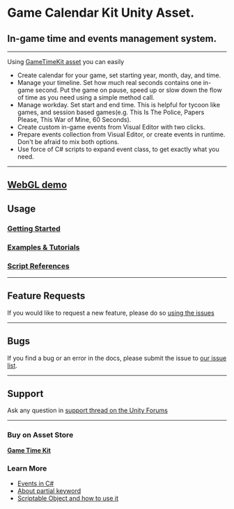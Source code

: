 # Game Calendar Kit Unity Asset. 
## In-game time and events management system.

***

Using [GameTimeKit asset](http://u3d.as/PWa) you can easily

* Create calendar for your game, set starting year, month, day, and time.
* Manage your timeline. Set how much real seconds contains one in-game second. Put the game on pause, speed up or slow down the flow of time as you need using a simple method call.
* Manage workday. Set start and end time. This is helpful for tycoon like games, and session based games(e.g. This Is The Police, Papers Please, This War of Mine, 60 Seconds).
* Create custom in-game events from Visual Editor with two clicks. 
* Prepare events collection from Visual Editor, or create events in runtime. Don't be afraid to mix both options.
* Use force of C# scripts to expand event class, to get exactly what you need. 

***

## [**WebGL demo**](https://gravideots.github.io/GameCalendarKit/)

## Usage
### [**Getting Started**](https://github.com/Gravideots/GameCalendarKit/wiki/GameCalendarKit-Unity-Asset#getting-started)
 
### [**Examples & Tutorials**](https://github.com/Gravideots/GameCalendarKit/wiki/GameCalendarKit-Unity-Asset#getting-started)
 
### [**Script References**](https://github.com/Gravideots/GameCalendarKit/wiki/GameCalendarKit-Unity-Asset#references)

***

## Feature Requests

If you would like to request a new feature, please do so [using the issues](https://github.com/Gravideots/GameCalendarKit/issues)

***

## Bugs

If you find a bug or an error in the docs, please submit the issue to [our issue list](https://github.com/Gravideots/GameCalendarKit/issues).

***

## Support 
Ask any question in [support thread on the Unity Forums](https://forum.unity3d.com/threads/game-time-kit.467990/) 

***

### Buy on Asset Store
[**Game Time Kit**](http://u3d.as/PWa)

### Learn More
  * [Events in C#](https://msdn.microsoft.com/en-us//library/edzehd2t(v=vs.110))
  * [About partial keyword](https://msdn.microsoft.com/en-us//library/wa80x488)
  * [Scriptable Object and how to use it](https://unity3d.com/ru/learn/tutorials/modules/beginner/live-training-archive/scriptable-objects)
